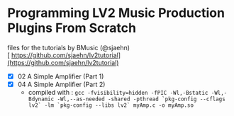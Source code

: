 # Programming LV2 Music Production Plugins From Scratch

files for the tutorials by BMusic (@sjaehn)  
[
https://github.com/sjaehn/lv2tutorial](https://github.com/sjaehn/lv2tutorial)

- [x] 02 A Simple Amplifier (Part 1)
- [x] 04 A Simple Amplifier (Part 2)
  - compiled with : ```gcc -fvisibility=hidden -fPIC -Wl,-Bstatic -Wl,-Bdynamic -Wl,--as-needed -shared -pthread `pkg-config --cflags lv2` -lm `pkg-config --libs lv2` myAmp.c -o myAmp.so```
